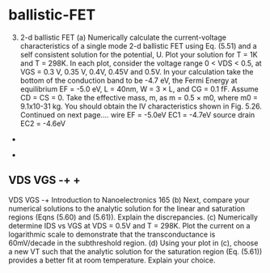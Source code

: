 # ballistic-FET

3. 2-d ballistic FET
(a) Numerically calculate the current-voltage characteristics of a single mode 2-d ballistic
FET using Eq. (5.51) and a self consistent solution for the potential, U. Plot your solution
for T = 1K and T = 298K. In each plot, consider the voltage range 0 < VDS < 0.5, at
VGS = 0.3 V, 0.35 V, 0.4V, 0.45V and 0.5V. In your calculation take the bottom of the
conduction band to be -4.7 eV, the Fermi Energy at equilibrium EF = -5.0 eV, L = 40nm,
W = 3 × L, and CG = 0.1 fF. Assume CD = CS = 0. Take the effective mass, m, as
m = 0.5 × m0, where m0 = 9.1x10-31 kg.
You should obtain the IV characteristics shown in Fig. 5.26.
Continued on next page….
wire
EF = -5.0eV
EC1 = -4.7eV
source drain
EC2 = -4.6eV
+
-
VDS
VGS
-+
+
-
VDS
VGS
-+
Introduction to Nanoelectronics
165
(b) Next, compare your numerical solutions to the analytic solution for the linear and
saturation regions (Eqns (5.60) and (5.61)). Explain the discrepancies.
(c) Numerically determine IDS vs VGS at VDS = 0.5V and T = 298K. Plot the current on a
logarithmic scale to demonstrate that the transconductance is 60mV/decade in the
subthreshold region.
(d) Using your plot in (c), choose a new VT such that the analytic solution for the
saturation region (Eq. (5.61)) provides a better fit at room temperature. Explain your
choice. 